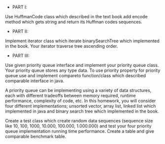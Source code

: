 - PART I:

Use HuffmanCode class which described in the text book add encode method which gets string and return its Huffman codes sequences.

- PART II:

Implement iterator class which iterate binarySearchTree which implemented in the book. Your iterator traverse tree ascending order.

- PART III:

Use given priority queue interface and implement your priority queue class. Your priority queue stores any type data. To use priority property for priority queue use and implement compareto function/class which described comparable interface in java.

A priority queue can be implementing using a variety of data structures, each with different tradeoffs between memory required, runtime performance, complexity of code, etc. In this homework, you will consider four different implementations; unsorted vector, array list, linked list which implemented in java and binary search tree which implemented in the book.

Create a test class which create random data sequences (sequence size like 10, 100, 1000, 10.000, 100.000, 1.000.000) and test your four priority queue implementation running time performance. Create a table and give comparable benchmark table.

